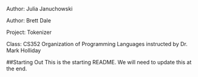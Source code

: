 Author: Julia Januchowski

Author: Brett Dale

Project: Tokenizer

Class: CS352 Organization of Programming Languages instructed by Dr. Mark Holliday

##Starting Out
This is the starting README. We will need to update this at the end.
